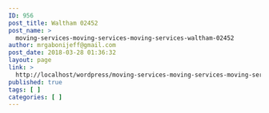 ```yaml
---
ID: 956
post_title: Waltham 02452
post_name: >
  moving-services-moving-services-moving-services-waltham-02452
author: mrgabonijeff@gmail.com
post_date: 2018-03-28 01:36:32
layout: page
link: >
  http://localhost/wordpress/moving-services-moving-services-moving-services-waltham-02452/
published: true
tags: [ ]
categories: [ ]
---
```

